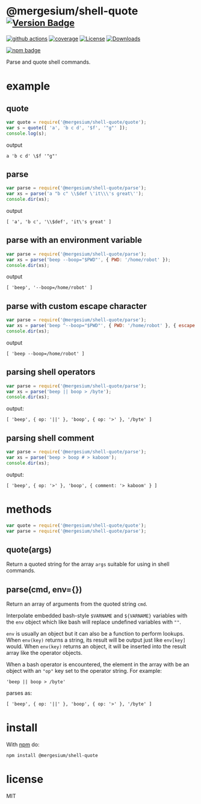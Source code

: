 # @mergesium/shell-quote <sup>[![Version Badge][npm-version-svg]][package-url]</sup>

[![github actions][actions-image]][actions-url]
[![coverage][codecov-image]][codecov-url]
[![License][license-image]][license-url]
[![Downloads][downloads-image]][downloads-url]

[![npm badge][npm-badge-png]][package-url]

Parse and quote shell commands.

# example

## quote

``` js
var quote = require('@mergesium/shell-quote/quote');
var s = quote([ 'a', 'b c d', '$f', '"g"' ]);
console.log(s);
```

output

```
a 'b c d' \$f '"g"'
```

## parse

``` js
var parse = require('@mergesium/shell-quote/parse');
var xs = parse('a "b c" \\$def \'it\\\'s great\'');
console.dir(xs);
```

output

```
[ 'a', 'b c', '\\$def', 'it\'s great' ]
```

## parse with an environment variable

``` js
var parse = require('@mergesium/shell-quote/parse');
var xs = parse('beep --boop="$PWD"', { PWD: '/home/robot' });
console.dir(xs);
```

output

```
[ 'beep', '--boop=/home/robot' ]
```

## parse with custom escape character

``` js
var parse = require('@mergesium/shell-quote/parse');
var xs = parse('beep ^--boop="$PWD"', { PWD: '/home/robot' }, { escape: '^' });
console.dir(xs);
```

output

```
[ 'beep --boop=/home/robot' ]
```

## parsing shell operators

``` js
var parse = require('@mergesium/shell-quote/parse');
var xs = parse('beep || boop > /byte');
console.dir(xs);
```

output:

```
[ 'beep', { op: '||' }, 'boop', { op: '>' }, '/byte' ]
```

## parsing shell comment

``` js
var parse = require('@mergesium/shell-quote/parse');
var xs = parse('beep > boop # > kaboom');
console.dir(xs);
```

output:

```
[ 'beep', { op: '>' }, 'boop', { comment: '> kaboom' } ]
```

# methods

``` js
var quote = require('@mergesium/shell-quote/quote');
var parse = require('@mergesium/shell-quote/parse');
```

## quote(args)

Return a quoted string for the array `args` suitable for using in shell
commands.

## parse(cmd, env={})

Return an array of arguments from the quoted string `cmd`.

Interpolate embedded bash-style `$VARNAME` and `${VARNAME}` variables with
the `env` object which like bash will replace undefined variables with `""`.

`env` is usually an object but it can also be a function to perform lookups.
When `env(key)` returns a string, its result will be output just like `env[key]`
would. When `env(key)` returns an object, it will be inserted into the result
array like the operator objects.

When a bash operator is encountered, the element in the array with be an object
with an `"op"` key set to the operator string. For example:

```
'beep || boop > /byte'
```

parses as:

```
[ 'beep', { op: '||' }, 'boop', { op: '>' }, '/byte' ]
```

# install

With [npm](http://npmjs.org) do:

```
npm install @mergesium/shell-quote
```

# license

MIT

[package-url]: https://npmjs.org/package/@Mergesium/shell-quote
[npm-version-svg]: https://versionbadg.es/Mergesium/@mergesium/shell-quote.svg
[deps-svg]: https://david-dm.org/Mergesium/node-shell-quote.svg
[deps-url]: https://david-dm.org/Mergesium/node-shell-quote
[dev-deps-svg]: https://david-dm.org/Mergesium/node-shell-quote/dev-status.svg
[dev-deps-url]: https://david-dm.org/Mergesium/node-shell-quote#info=devDependencies
[npm-badge-png]: https://nodei.co/npm/@mergesium/shell-quote.png?downloads=true&stars=true
[license-image]: https://img.shields.io/npm/l/@mergesium/shell-quote.svg
[license-url]: LICENSE
[downloads-image]: https://img.shields.io/npm/dm/@mergesium/shell-quote.svg
[downloads-url]: https://npm-stat.com/charts.html?package=@mergesium/shell-quote
[codecov-image]: https://codecov.io/gh/Mergesium/node-shell-quote/branch/main/graphs/badge.svg
[codecov-url]: https://app.codecov.io/gh/Mergesium/node-shell-quote/
[actions-image]: https://img.shields.io/endpoint?url=https://github-actions-badge-u3jn4tfpocch.runkit.sh/Mergesium/node-shell-quote
[actions-url]: https://github.com/Mergesium/node-shell-quote/actions

